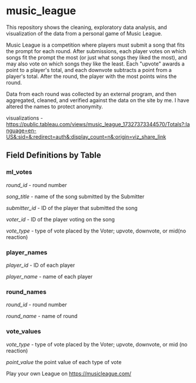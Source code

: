 # music_league
This repository shows the cleaning, exploratory data analysis, and visualization of the data from a personal game of Music League.

Music League is a competition where players must submit a song that fits the prompt for each round. After submissions, each player votes on which songs fit the prompt the most (or just what songs they liked the most), and may also vote on which songs they like the least. Each "upvote" awards a point to a player's total, and each downvote subtracts a point from a player's total. After the round, the player with the most points wins the round.

Data from each round was collected by an external program, and then aggregated, cleaned, and verified against the data on the site by me. I have altered the names to protect anonymity. 

visualizations - https://public.tableau.com/views/music_league_17327373344570/Totals?:language=en-US&:sid=&:redirect=auth&:display_count=n&:origin=viz_share_link

## Field Definitions by Table
### **ml_votes**

*round_id* - round number

*song_title* - name of the song submitted by the Submitter

*submitter_id* - ID of the player that submitted the song

*voter_id* - ID of the player voting on the song

*vote_type* - type of vote placed by the Voter; upvote, downvote, or mid(no reaction)

### **player_names**

*player_id* - ID of each player

*player_name* - name of each player

### **round_names**

*round_id* - round number

*round_name* - name of round

### **vote_values**

*vote_type* - type of vote placed by the Voter; upvote, downvote, or mid (no reaction)

*point_value* the point value of each type of vote


Play your own League on https://musicleague.com/
